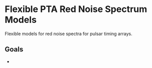 # Flexible PTA Red Noise Spectrum Models

Flexible models for red noise spectra for pulsar timing arrays.

## Goals

* 
